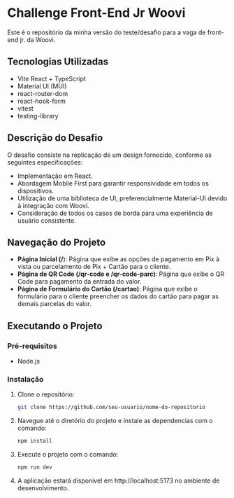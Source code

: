 # Challenge Front-End Jr Woovi

Este é o repositório da minha versão do teste/desafio para a vaga de front-end jr. da Woovi.

## Tecnologias Utilizadas

- Vite React + TypeScript
- Material UI (MUI)
- react-router-dom
- react-hook-form
- vitest
- testing-library

## Descrição do Desafio

O desafio consiste na replicação de um design fornecido, conforme as seguintes especificações:

- Implementação em React.
- Abordagem Mobile First para garantir responsividade em todos os dispositivos.
- Utilização de uma biblioteca de UI, preferencialmente Material-UI devido à integração com Woovi.
- Consideração de todos os casos de borda para uma experiência de usuário consistente.

## Navegação do Projeto

- **Página Inicial (/**): Página que exibe as opções de pagamento em Pix à vista ou parcelamento de Pix + Cartão para o cliente.
- **Página de QR Code (/qr-code e /qr-code-parc)**: Página que exibe o QR Code para pagamento da entrada do valor.
- **Página de Formulário do Cartão (/cartao)**: Página que exibe o formulário para o cliente preencher os dados do cartão para pagar as demais parcelas do valor.

## Executando o Projeto

### Pré-requisitos

- Node.js

### Instalação

1. Clone o repositório:
   ```bash
   git clone https://github.com/seu-usuario/nome-do-repositorio

2. Navegue até o diretório do projeto e instale as dependencias com o comando:
    ```bash
    npm install

3. Execute o projeto com o comando:
    ```bash
    npm run dev

4. A aplicação estará disponível em http://localhost:5173 no ambiente de desenvolvimento.